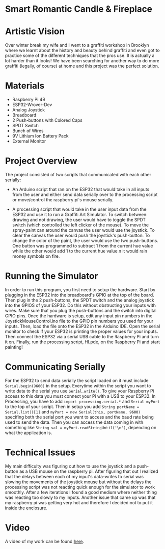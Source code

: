 # Smart Romantic Candle & Fireplace
# Artistic Vision
Over winter break my wife and I went to a graffiti workshop in Brooklyn where we learnt about the history and beauty behind graffiti and even got to practice some of the different techniques that the pros use. It is actually a lot harder than it looks! We have been searching for another way to do more graffiti (legally, of course) at home and this project was the perfect solution.

# Materials
* Raspberry Pi 4B
* ESP32-Wrover-Dev
* Analog Joystick
* Breadboard
* 2 Push-buttons with Colored Caps
* SPDT Switch
* Bunch of Wires
* 9V Lithium Ion Battery Pack
* External Monitor

# Project Overview
The project consisted of two scripts that communicated with each other serially:

* An Arduino script that ran on the ESP32 that would take in all inputs from the user and either send data serially over to the processing script or move/control the raspberry pi's mouse serially.
    
* A processing script that would take in the user input data from the ESP32 and use it to run a Graffiti Art Simulator. To switch between drawing and not drawing, the user would have to toggle the SPDT switch (which controlled the left clicker of the mouse). To move the spray-paint can around the canvas the user would use the joystick. To clear the canvas the user would push the joystick's push-button. To change the color of the paint, the user would use the two push-buttons. One button was programmed to subtract 1 from the current hue value while the other would add 1 to the current hue value.n it would rain money symbols on fire.

# Running the Simulator
In order to run this program, you first need to setup the hardware. Start by plugging in the ESP32 into the breadboard's GPIO at the top of the board. Then plug in the 2 push-buttons, the SPDT switch and the analog joystick into the GPIOS of your ESP32. Do this without obstructing your inputs with wires. Make sure that you plug the push-buttons and the switch into digital GPIO pins. Once the hardware is setup, edit any input pin numbers in the JoystickMouseControl.ino file to the GPIO pin numbers you used for your inputs. Then, load the file onto the ESP32 in the Arduino IDE. Open the serial monitor to check if your ESP32 is printing the proper values for your inputs. Then connect the ESP32 via a serial USB cable to the Raspberry Pi and turn it on. Finally, run the processing script, HI.pde, on the Raspberry Pi and start painting!

# Communicating Serially

For the ESP32 to send data serially the script loaded on it must include `Serial.begin(9600)` in the setup. Everytime within the script you want to write data to the serial you use `Serial.write()`. To give your Raspberry Pi access to this data you must connect your Pi with a USB to your ESP32. In Processing, you have to add `import processing.serial.*` and `Serial myPort` to the top of your script. Then in setup you add `String portName = Serial.list()[1]` and `myPort = new Serial(this, portName, 9600)` specifing both the serial port you want to access and the baud rate being used to send the data. Then you can access the data coming in with something like `String val = myPort.readStringUntil('\n')`, depending on what the application is.

# Technical Issues
My main difficulty was figuring out how to use the joystick and a push-button as a USB mouse on the raspberry pi. After figuring that out I realized that the delays between each of my input's data-writes to serial was slowing the movements of the joystick mouse but without the delays the processing script was not reacting quick enough for the simulator to work smoothly. After a few iterations I found a good medium where neither thing was reacting too slowly to my inputs. Another issue that came up was that my 
raspberry pi was getting very hot and therefore I decided not to put it inside the enclosure.

# Video
A video of my work can be found [here](https://www.youtube.com/watch?v=qQE452snG0A).
